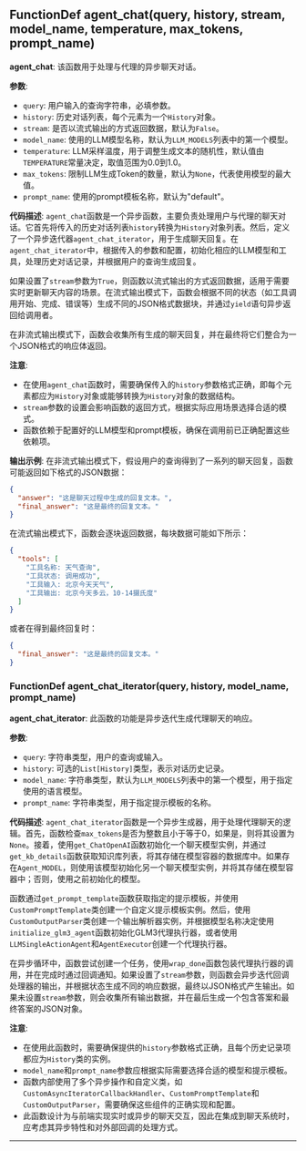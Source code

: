 ## FunctionDef agent_chat(query, history, stream, model_name, temperature, max_tokens, prompt_name)

**agent_chat**: 该函数用于处理与代理的异步聊天对话。

**参数**:

- `query`: 用户输入的查询字符串，必填参数。
- `history`: 历史对话列表，每个元素为一个`History`对象。
- `stream`: 是否以流式输出的方式返回数据，默认为`False`。
- `model_name`: 使用的LLM模型名称，默认为`LLM_MODELS`列表中的第一个模型。
- `temperature`: LLM采样温度，用于调整生成文本的随机性，默认值由`TEMPERATURE`常量决定，取值范围为0.0到1.0。
- `max_tokens`: 限制LLM生成Token的数量，默认为`None`，代表使用模型的最大值。
- `prompt_name`: 使用的prompt模板名称，默认为"default"。

**代码描述**:
`agent_chat`函数是一个异步函数，主要负责处理用户与代理的聊天对话。它首先将传入的历史对话列表`history`转换为`History`对象列表。然后，定义了一个异步迭代器`agent_chat_iterator`，用于生成聊天回复。在`agent_chat_iterator`中，根据传入的参数和配置，初始化相应的LLM模型和工具，处理历史对话记录，并根据用户的查询生成回复。

如果设置了`stream`参数为`True`，则函数以流式输出的方式返回数据，适用于需要实时更新聊天内容的场景。在流式输出模式下，函数会根据不同的状态（如工具调用开始、完成、错误等）生成不同的JSON格式数据块，并通过`yield`语句异步返回给调用者。

在非流式输出模式下，函数会收集所有生成的聊天回复，并在最终将它们整合为一个JSON格式的响应体返回。

**注意**:

- 在使用`agent_chat`函数时，需要确保传入的`history`参数格式正确，即每个元素都应为`History`对象或能够转换为`History`对象的数据结构。
- `stream`参数的设置会影响函数的返回方式，根据实际应用场景选择合适的模式。
- 函数依赖于配置好的LLM模型和prompt模板，确保在调用前已正确配置这些依赖项。

**输出示例**:
在非流式输出模式下，假设用户的查询得到了一系列的聊天回复，函数可能返回如下格式的JSON数据：

```json
{
  "answer": "这是聊天过程中生成的回复文本。",
  "final_answer": "这是最终的回复文本。"
}
```

在流式输出模式下，函数会逐块返回数据，每块数据可能如下所示：

```json
{
  "tools": [
    "工具名称: 天气查询",
    "工具状态: 调用成功",
    "工具输入: 北京今天天气",
    "工具输出: 北京今天多云，10-14摄氏度"
  ]
}
```

或者在得到最终回复时：

```json
{
  "final_answer": "这是最终的回复文本。"
}
```

### FunctionDef agent_chat_iterator(query, history, model_name, prompt_name)

**agent_chat_iterator**: 此函数的功能是异步迭代生成代理聊天的响应。

**参数**:

- `query`: 字符串类型，用户的查询或输入。
- `history`: 可选的`List[History]`类型，表示对话历史记录。
- `model_name`: 字符串类型，默认为`LLM_MODELS`列表中的第一个模型，用于指定使用的语言模型。
- `prompt_name`: 字符串类型，用于指定提示模板的名称。

**代码描述**:
`agent_chat_iterator`函数是一个异步生成器，用于处理代理聊天的逻辑。首先，函数检查`max_tokens`是否为整数且小于等于0，如果是，则将其设置为`None`。接着，使用`get_ChatOpenAI`函数初始化一个聊天模型实例，并通过`get_kb_details`函数获取知识库列表，将其存储在模型容器的数据库中。如果存在`Agent_MODEL`，则使用该模型初始化另一个聊天模型实例，并将其存储在模型容器中；否则，使用之前初始化的模型。

函数通过`get_prompt_template`函数获取指定的提示模板，并使用`CustomPromptTemplate`类创建一个自定义提示模板实例。然后，使用`CustomOutputParser`类创建一个输出解析器实例，并根据模型名称决定使用`initialize_glm3_agent`函数初始化GLM3代理执行器，或者使用`LLMSingleActionAgent`和`AgentExecutor`创建一个代理执行器。

在异步循环中，函数尝试创建一个任务，使用`wrap_done`函数包装代理执行器的调用，并在完成时通过回调通知。如果设置了`stream`参数，则函数会异步迭代回调处理器的输出，并根据状态生成不同的响应数据，最终以JSON格式产生输出。如果未设置`stream`参数，则会收集所有输出数据，并在最后生成一个包含答案和最终答案的JSON对象。

**注意**:

- 在使用此函数时，需要确保提供的`history`参数格式正确，且每个历史记录项都应为`History`类的实例。
- `model_name`和`prompt_name`参数应根据实际需要选择合适的模型和提示模板。
- 函数内部使用了多个异步操作和自定义类，如`CustomAsyncIteratorCallbackHandler`、`CustomPromptTemplate`和`CustomOutputParser`，需要确保这些组件的正确实现和配置。
- 此函数设计为与前端实现实时或异步的聊天交互，因此在集成到聊天系统时，应考虑其异步特性和对外部回调的处理方式。

***
